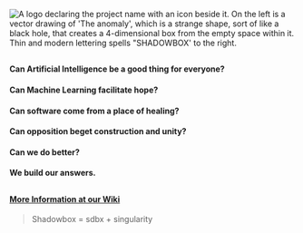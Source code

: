 ![A logo declaring the project name with an icon beside it. On the left is a vector drawing of 'The anomaly', which is a strange shape, sort of like a black hole, that creates a 4-dimensional box from the empty space within it. Thin and modern lettering spells "SHADOWBOX' to the right.](https://github.com/user-attachments/assets/7ca16a7b-0826-4e1d-b6ac-e00c443d4777)

##
#### Can Artificial Intelligence be a good thing for everyone?
#### Can Machine Learning facilitate hope?
#### Can software come from a place of healing?
#### Can opposition beget construction and unity?
#### Can we do better?
#### We build our answers.
##

#### [More Information at our Wiki](https://github.com/darkshapes/sdbx/wiki)

> Shadowbox = sdbx + singularity

